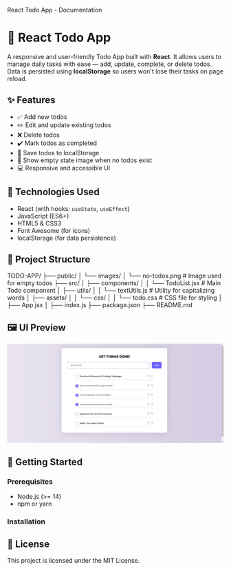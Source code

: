 React Todo App - Documentation

# 📝 React Todo App

A responsive and user-friendly Todo App built with **React**. It allows users to manage daily tasks with ease — add, update, complete, or delete todos. Data is persisted using **localStorage** so users won't lose their tasks on page reload.

## ✨ Features

-   ✅ Add new todos
-   ✏️ Edit and update existing todos
-   ❌ Delete todos
-   ✔️ Mark todos as completed
-   💾 Save todos to localStorage
-   🚫 Show empty state image when no todos exist
-   💻 Responsive and accessible UI

## 🔧 Technologies Used

-   React (with hooks: `useState`, `useEffect`)
-   JavaScript (ES6+)
-   HTML5 & CSS3
-   Font Awesome (for icons)
-   localStorage (for data persistence)

## 📁 Project Structure

TODO-APP/
├── public/
│ └── images/
│ └── no-todos.png # Image used for empty todos
├── src/
│ ├── components/
│ │ └── TodoList.jsx # Main Todo component
│ ├── utils/
│ │ └── textUtils.js # Utility for capitalizing words
│ ├── assets/
│ │ └── css/
│ │ └── todo.css # CSS file for styling
│ ├── App.jsx
│ ├── index.js
├── package.json
├── README.md

## 🖼️ UI Preview

![Todo App Preview](/src/assets/todo-app.jpeg)

## 🚀 Getting Started

### Prerequisites

-   Node.js (>= 14)
-   npm or yarn

### Installation

<!-- 1. **Clone the repository**

```bash
git clone https://github.com/your-username/todo-app.git
cd todo-app
```

2. **Install dependencies**

```bash
npm install
```

3. **Start the development server**

```bash
npm start
```

4. Open http://localhost:3000 in your browser.

## 🧠 Folder/Asset Usage

### CSS

Import your CSS file in the component where it's needed:

```jsx
import '../assets/todo.css';
```

### Image (Empty Todo)

If your image is in `public/images/no-todos.png`, you can use it like this:

```jsx
<img src='/images/no-todos.png' alt='No tasks' />
```

## 📌 Notes

-   The app saves todos in `localStorage`, so reloading won't lose your data.
-   Input validation is included: update field cannot be empty.
-   Responsive design ensures mobile usability.

## 📦 Build for Production

```bash
npm run build
```

## 🧑💻 Author

-   **Your Name**
-   GitHub: https://github.com/your-username -->

## 📃 License

This project is licensed under the MIT License.

<!-- ## 🏁 Deployment Tips

If you're deploying to GitHub Pages or a subdirectory:

```jsx
<img src={`${process.env.PUBLIC_URL}/images/no-todos.png`} alt='No tasks' />
```

## 🗂️ Future Improvements

-   Drag-and-drop task reordering
-   Dark mode toggle
-   Todo categories/tags
-   Firebase or MongoDB backend support -->
